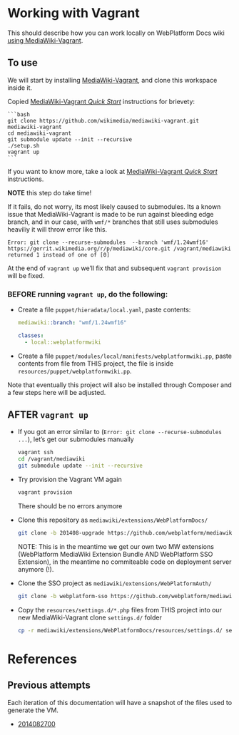 # Working with Vagrant

This should describe how you can work locally on WebPlatform Docs wiki [using MediaWiki-Vagrant](http://www.mediawiki.org/wiki/MediaWiki-Vagrant).

## To use

We will start by installing [MediaWiki-Vagrant](http://www.mediawiki.org/wiki/MediaWiki-Vagrant), and clone this workspace inside it.

Copied [MediaWiki-Vagrant *Quick Start*](http://www.mediawiki.org/wiki/MediaWiki-Vagrant#Quick_start) instructions for brievety:

    ```bash
    git clone https://github.com/wikimedia/mediawiki-vagrant.git mediawiki-vagrant
    cd mediawiki-vagrant
    git submodule update --init --recursive
    ./setup.sh
    vagrant up
    ```

If you want to know more, take a look at [MediaWiki-Vagrant *Quick Start*](http://www.mediawiki.org/wiki/MediaWiki-Vagrant#Quick_start) instructions.

**NOTE** this step do take time!

If it fails, do not worry, its most likely caused to submodules. Its a known issue that MediaWiki-Vagrant is made to be run against bleeding edge branch, and in our case, with `wmf/*` branches that still uses submodules heaviliy it will throw error like this.

    Error: git clone --recurse-submodules  --branch 'wmf/1.24wmf16' https://gerrit.wikimedia.org/r/p/mediawiki/core.git /vagrant/mediawiki returned 1 instead of one of [0]

At the end of `vagrant up` we’ll fix that and subsequent `vagrant provision` will be fixed.


### BEFORE running `vagrant up`, do the following:

* Create a file `puppet/hieradata/local.yaml`, paste contents:

    ```yaml
    mediawiki::branch: "wmf/1.24wmf16"

    classes:
      - local::webplatformwiki
    ```

* Create a file `puppet/modules/local/manifests/webplatformwiki.pp`, paste contents from file from THIS project, the file is inside `resources/puppet/webplatformwiki.pp`.

Note that eventually this project will also be installed through Composer and a few steps here will be adjusted.


## AFTER `vagrant up`

* If you got an error similar to (`Error: git clone --recurse-submodules ...`), let’s get our submodules manually


    ```bash
    vagrant ssh
    cd /vagrant/mediawiki
    git submodule update --init --recursive
    ```


* Try provision the Vagrant VM again

    ```bash
    vagrant provision
    ```

  There should be no errors anymore


* Clone this repository as `mediawiki/extensions/WebPlatformDocs/`

    ```bash
    git clone -b 201408-upgrade https://github.com/webplatform/mediawiki.git mediawiki/extensions/WebPlatformDocs
    ```

  NOTE: This is in the meantime we get our own two MW extensions (WebPlatform MediaWiki Extension Bundle AND WebPlatform SSO Extension), in the meantime no commiteable code on deployment server anymore (!).

* Clone the SSO project as `mediawiki/extensions/WebPlatformAuth/`

    ```bash
    git clone -b webplatform-sso https://github.com/webplatform/mediawiki-fxa-sso.git mediawiki/extensions/WebPlatformAuth
    ```

* Copy the `resources/settings.d/*.php` files from THIS project into our new MediaWiki-Vagrant clone `settings.d/` folder

    ```bash
    cp -r mediawiki/extensions/WebPlatformDocs/resources/settings.d/ settings.d/
    ```



# References

## Previous attempts

Each iteration of this documentation will have a snapshot of the files used to generate the VM.

* [2014082700](https://gist.github.com/renoirb/27a911fd67118f640e51)